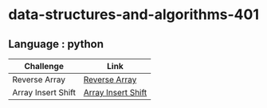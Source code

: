 # data-structures-and-algorithms-401
## Language : python

| Challenge              | Link                                                 |
| -----------            | -----------                                          |
| Reverse Array          | [Reverse Array](./array-reverse/README.md)           |
| Array Insert Shift     | [Array Insert Shift](./array-insert-shift/README.md) |   

